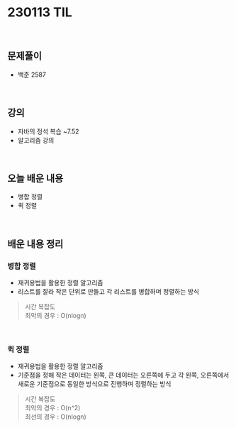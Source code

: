 # 230113 TIL
<br>

## 문제풀이
- 백준 2587
<br>

## 강의
- 자바의 정석 복습 ~7.52
- 알고리즘 강의
<br>

## 오늘 배운 내용
- 병합 정렬
- 퀵 정렬
<br>

## 배운 내용 정리

### 병합 정렬
- 재귀용법을 활용한 정렬 알고리즘
- 리스트를 잘라 작은 단위로 만들고 각 리스트를 병합하며 정렬하는 방식
> 시간 복잡도 <br>
> 최악의 경우 : O(nlogn) <br>
<br>

### 퀵 정렬
- 재귀용법을 활용한 정렬 알고리즘
- 기준점을 정해 작은 데이터는 왼쪽, 큰 데이터는 오른쪽에 두고 각 왼쪽, 오른쪽에서 새로운 기준점으로 동일한 방식으로 진행하며 정렬하는 방식
> 시간 복잡도 <br>
> 최악의 경우 : O(n^2) <br>
> 최선의 경우 : O(nlogn) <br>
<br>

